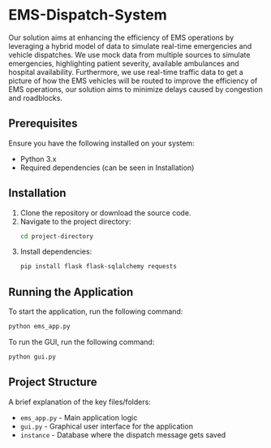 # EMS-Dispatch-System

Our solution aims at enhancing the efficiency of EMS operations by leveraging a hybrid model of data to simulate real-time emergencies and vehicle dispatches. We use mock data from multiple sources to simulate emergencies, highlighting patient severity, available ambulances and hospital availability. Furthermore, we use real-time traffic data to get a picture of how the EMS vehicles will be routed to improve the efficiency of EMS operations, our solution aims to minimize delays caused by congestion and roadblocks. 

## Prerequisites

Ensure you have the following installed on your system:
- Python 3.x
- Required dependencies (can be seen in Installation)

## Installation

1. Clone the repository or download the source code.
2. Navigate to the project directory:
   ```sh
   cd project-directory
   ```
3. Install dependencies:
   ```sh
   pip install flask flask-sqlalchemy requests
   ```

## Running the Application

To start the application, run the following command:
```sh
python ems_app.py
```

To run the GUI, run the following command:
```sh
python gui.py
```

## Project Structure

A brief explanation of the key files/folders:
- `ems_app.py` - Main application logic
- `gui.py` - Graphical user interface for the application
- `instance` - Database where the dispatch message gets saved

